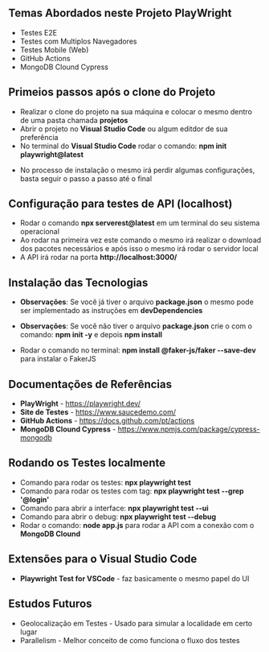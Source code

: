 ## Temas Abordados neste Projeto PlayWright

* Testes E2E
* Testes com Multiplos Navegadores
* Testes Mobile (Web)
* GitHub Actions
* MongoDB Clound Cypress

## Primeios passos após o clone do Projeto

* Realizar o clone do projeto na sua máquina e colocar o mesmo dentro de uma pasta chamada **projetos**
* Abrir o projeto no **Visual Studio Code** ou algum editdor de sua preferência
* No terminal do **Visual Studio Code** rodar o comando: **npm init playwright@latest**
- No processo de instalação o mesmo irá perdir algumas configurações, basta seguir o passo a passo até o final

## Configuração para testes de API (localhost)

* Rodar o comando **npx serverest@latest** em um terminal do seu sistema operacional
* Ao rodar na primeira vez este comando o mesmo irá realizar o download dos pacotes necessários e após isso o mesmo irá rodar o servidor local
* A API irá rodar na porta **http://localhost:3000/**

## Instalação das Tecnologias

* **Observações**: Se você já tiver o arquivo **package.json** o mesmo pode ser implementado as instruções em **devDependencies**
* **Observações**: Se você não tiver o arquivo **package.json** crie o com o comando: **npm init -y** e depois **npm install**

* Rodar o comando no terminal: **npm install @faker-js/faker --save-dev** para instalar o FakerJS

## Documentações de Referências

* **PlayWright** - https://playwright.dev/
* **Site de Testes** - https://www.saucedemo.com/
* **GitHub Actions** - https://docs.github.com/pt/actions
* **MongoDB Clound Cypress** - https://www.npmjs.com/package/cypress-mongodb

## Rodando os Testes localmente

* Comando para rodar os testes: **npx playwright test**
* Comando para rodar os testes com tag: **npx playwright test --grep '@login'**
* Comando para abrir a interface: **npx playwright test --ui**
* Comando para abrir o debug: **npx playwright test --debug**
* Rodar o comando: **node app.js** para rodar a API com a conexão com o **MongoDB Clound**

## Extensões para o Visual Studio Code

* **Playwright Test for VSCode** - faz basicamente o mesmo papel do UI

## Estudos Futuros

* Geolocalização em Testes - Usado para simular a localidade em certo lugar
* Parallelism - Melhor conceito de como funciona o fluxo dos testes